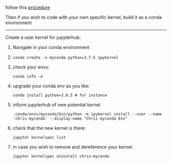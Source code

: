 follow this [procedure](https://jupyterhub.readthedocs.io/en/stable/installation-guide-hard.html?highlight=add%20python%20module#install-jupyterhub-and-jupyterlab-from-the-ground-up)

Then if you wish to code with your own specific kernel, build it as a conda environment

----

Create a user kernel for jupyterhub:

1. Navigate in your conda environment
2. `conda create -n myconda python=3.7.5 ipykernel`
3. check your envs:
    
    `conda info -e`
4. upgrade your conda env as you like:
    
    `conda install python=3.8.5 # for instance`

5. inform jupyterhub of new potential kernel
    ```
    .conda/envs/myconda/bin/python -m ipykernel install --user --name 'chris-myconda' --display-name "Chris myconda Env"
    ```
6. check that the new kernel is there:
      
    `jupyter kernelspec list`
7. in case you wish to remove and dereference your kernel:
    
    `jupyter kernelspec uninstall chris-myconda`
